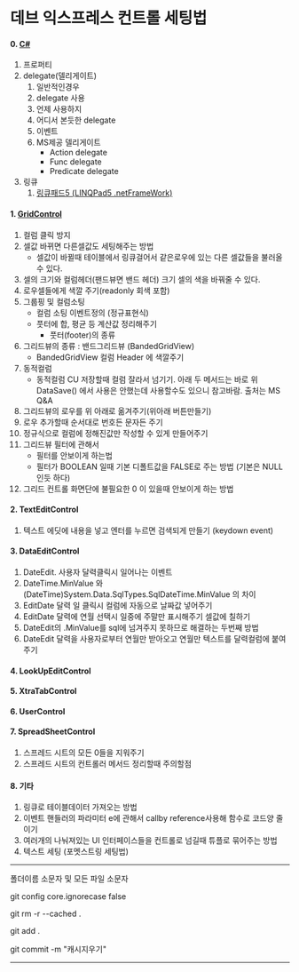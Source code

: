 # 데브 익스프레스 컨트롤 세팅법

#### 0. [C#](https://github.com/seongmincho33/devexpress-winform/blob/main/c/c_index.md)
1. 프로퍼티
2. delegate(델리게이트)
	1. 일반적인경우
	2. delegate 사용
	3. 언제 사용하지
	4. 어디서 본듯한 delegate
	5. 이벤트
	6. MS제공 델리게이트
		- Action delegate
		- Func delegate
		- Predicate delegate
3. 링큐
	1. [링큐패드5 (LINQPad5 .netFrameWork)](https://github.com/seongmincho33/devexpress-winform/blob/main/linq/linqpad5.md)
#### 1. [GridControl](https://github.com/seongmincho33/devexpress-winform/blob/main/gridcontrol/gridcontrol_index.md)
1. 컬럼 클릭 방지
2. 셀값 바뀌면 다른셀값도 세팅해주는 방법
	- 셀값이 바뀔때 테이블에서 링큐걸어서 같은로우에 있는 다른 셀값들을 불러올 수 있다. 
3. 셀의 크기와 컬럼헤더(팬드뷰면 밴드 헤더) 크기 셀의 색을 바꿔줄 수 있다.
4. 로우셀들에게 색깔 주기(readonly 회색 포함)
5. 그룹핑 및 컬럼소팅
	- 컬럼 소팅 이벤트정의 (정규표현식)
	- 풋터에 합, 평균 등 계산값 정리해주기
		- 풋터(footer)의 종류
6. 그리드뷰의 종류 : 밴드그리드뷰 (BandedGridView) 
	- BandedGridView 컬럼 Header 에 색깔주기
7. 동적컬럼
	- 동적컬럼 CU 저장할때 컬럼 잘라서 넘기기. 아래 두 메서드는 바로 위 DataSave() 에서 사용은 안했는데 사용할수도 있으니 참고바람. 출처는 MS Q&A
8. 그리드뷰의 로우를 위 아래로 옮겨주기(위아래 버튼만들기)
9. 로우 추가할때 순서대로 번호든 문자든 주기
10. 정규식으로 컬럼에 정해진값만 작성할 수 있게 만들어주기
11. 그리드뷰 필터에 관해서 
	- 필터를 안보이게 하는법
	- 필터가 BOOLEAN 일때 기본 디폴트값을 FALSE로 주는 방법 (기본은 NULL인듯 하다)
12. 그리드 컨트롤 화면단에 불필요한 0 이 있을때 안보이게 하는 방법
#### 2. TextEditControl
1. 텍스트 에딧에 내용을 넣고 엔터를 누르면 검색되게 만들기 (keydown event)
#### 3. DataEditControl
1. DateEdit. 사용자 달력클릭시 일어나는 이벤트
2. DateTime.MinValue 와 (DateTime)System.Data.SqlTypes.SqlDateTime.MinValue 의 차이
3. EditDate 달력 일 클릭시 컬럼에 자동으로 날짜값 넣어주기
4. EditDate 달력에 연월 선택시 일중에 주말만 표시해주기 셀값에 칠하기
5. DateEdit의 .MinValue를 sql에 넘겨주지 못하므로 해결하는 두번째 방법
6. DateEdit 달력을 사용자로부터 연월만 받아오고 연월만 텍스트를 달력컬럼에 붙여주기
#### 4. LookUpEditControl
#### 5. XtraTabControl
#### 6. UserControl
#### 7. SpreadSheetControl
1. 스프레드 시트의 모든 0들을 지워주기
2. 스프레드 시트의 컨트롤러 메서드 정리할때 주의할점
#### 8. 기타
1. 링큐로 테이블데이터 가져오는 방법
2. 이벤트 핸들러의 파라미터 e에 관해서 callby reference사용해 함수로 코드양 줄이기
3. 여러개의 나눠져있는 UI 인터페이스들을 컨트롤로 넘길때 튜플로 묶어주는 방법
4. 텍스트 세팅 (포멧스트링 세팅법)
_________________________________________________________________________________


폴더이름 소문자 및 모든 파일 소문자

git config core.ignorecase false

git rm -r --cached .

git add .

git commit -m "캐시지우기"

_________________________________________________________________________________